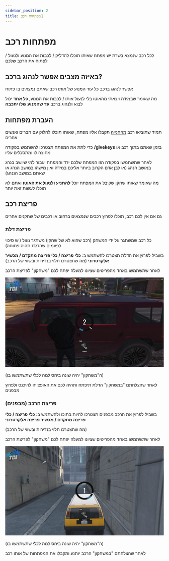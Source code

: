 ```yaml
---
sidebar_position: 2
title: מפתחות רכב🔑
---
```


# מפתחות רכב

לכל רכב שנמצא בשרת יש מפתח שאיתו תוכלו להדליק / לכבות את המנוע ולנעול / לפתוח את הרכב שלכם

## באיזה מצבים אפשר לנהוג ברכב?

אפשר לנהוג ברכב כל עוד המנוע של אותו רכב שאתם נמצאים בו פתוח

מה שאומר שבמידה ויצאתי מהאוטו בלי לנעול אותו / לכבות את המנוע, **כל אחד** יכול לבוא ולנהוג ברכב **עד שהמנוע שלו יתכבה**

## העברת מפתחות

תמיד שתוציאו רכב [מהחנייה](garage.md) תקבלו אליו מפתח, שאותו תוכלו לחלוק עם חברים ואנשים אחרים

כדי לתת את המפתח תצטרכו להשתמש בפקודה **/givekeys** בזמן שאתם בתוך רכב או מחוצה לו ומתסכלים עליו

לאחר שתשתמשו בפקודה הזו המפתח שלכם ירד והמפתח יעבור למי שיושב בנהג במושב הנהג (או לבן אדם הקרוב ביותר אליכם במידה ואין מישהו במושב הנהג או שאתם במושב הננהג)

מה שאומר שאותו שחקן שקיבל את המפתח יוכל **להתניע ולנעול את האוטו** ואתם לא תוכלו לעשות זאת יותר

## פריצת רכב

גם אם אין לכם רכב, תוכלו לפרוץ רכבים שנמצאים ברחוב או רכבים של שחקנים אחרים

### פריצת דלת

כל רכב שמשתגר על ידי המשחק (רכב שהוא לא של שחקן) משתגר נעול (יש סיכוי לפעמים שהדלת תהיה פתוחה)

בשביל לפרוץ את הדלת תצטרכו להשתמש ב: **כלי פריצה / כלי פריצה מתקדם / מכשיר אלקרטרוני**
(מה שתצטרכו תלוי בנדירות ובשווי של הרכב)

לאחר שתשתמשו באחד מהפריטים שציונו למעלה יפתח לכם "משחקון" לפריצת הרכב

![השכרת אופניים](../../img/vehicles/keys/lockpicking/lockpickoutside.jpeg)

(ה"משחקון" יהיה שונה ביחס למה לכלי שתשתמשו בו)

לאחר שהצלחתם "במשחקון" הדלת תיפתח ותהיה לכם את האופצייה להיכנס ולפרוץ מבפנים

### פריצת הרכב (מבפנים)

בשביל לפרוץ את הרכב מבפנים תצטרכו להיות בתוכו ולהשתמש ב: **כלי פריצה / כלי פריצה מתקדם / מכשיר פריצה אלקרטרוני**

(מה שתצטרכו תלוי בנדירות ובשווי של הרכב)

לאחר שתשתמשו באחד מהפריטים שציונו למעלה יפתח לכם "משחקון" לפריצת הרכב

![השכרת אופניים](../../img/vehicles/keys/lockpicking/lockpickinginside.jpeg)

(ה"משחקון" יהיה שונה ביחס למה לכלי שתשתמשו בו)

לאחר שהצלחתם "במשחקון" הרכב יותנע ותקבלו את המפתחות של אותו רכב
